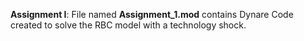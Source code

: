 **Assignment I**: File named **Assignment_1.mod** contains Dynare Code created to solve the RBC model with a technology shock.
